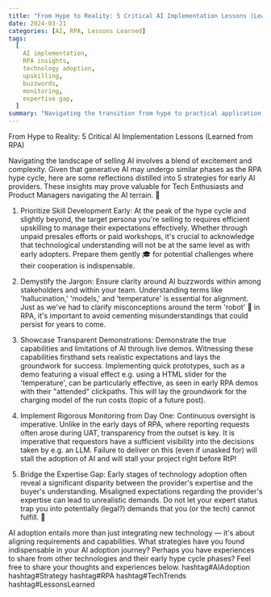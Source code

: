 ```yaml
---
title: "From Hype to Reality: 5 Critical AI Implementation Lessons (Learned from RPA)"
date: 2024-03-21
categories: [AI, RPA, Lessons Learned]
tags:
  [
    AI implementation,
    RPA insights,
    technology adoption,
    upskilling,
    buzzwords,
    monitoring,
    expertise gap,
  ]
summary: "Navigating the transition from hype to practical application in AI can be challenging. Drawing on lessons learned from the early days of RPA, this post distills five critical insights for successful AI implementation, from upskilling and clarifying terminology to continuous monitoring and managing expectations."
---
```


From Hype to Reality: 5 Critical AI Implementation Lessons (Learned from RPA)

Navigating the landscape of selling AI involves a blend of excitement and complexity. Given that generative AI may undergo similar phases as the RPA hype cycle, here are some reflections distilled into 5 strategies for early AI providers. These insights may prove valuable for Tech Enthusiasts and Product Managers navigating the AI terrain. 🧠

1. Prioritize Skill Development Early:
   At the peak of the hype cycle and slightly beyond, the target persona you're selling to requires efficient upskilling to manage their expectations effectively. Whether through unpaid presales efforts or paid workshops, it's crucial to acknowledge that technological understanding will not be at the same level as with early adopters. Prepare them gently 🎓 for potential challenges where their cooperation is indispensable.

2. Demystify the Jargon:
   Ensure clarity around AI buzzwords within among stakeholders and within your team. Understanding terms like 'hallucination,' 'models,' and 'temperature' is essential for alignment. Just as we've had to clarify misconceptions around the term 'robot' 🤖 in RPA, it's important to avoid cementing misunderstandings that could persist for years to come.

3. Showcase Transparent Demonstrations:
   Demonstrate the true capabilities and limitations of AI through live demos. Witnessing these capabilities firsthand sets realistic expectations and lays the groundwork for success. Implementing quick prototypes, such as a demo featuring a visual effect e.g. using a HTML slider for the 'temperature', can be particularly effective, as seen in early RPA demos with their "attended" clickpaths. This will lay the groundwork for the charging model of the run costs (topic of a future post).

4. Implement Rigorous Monitoring from Day One:
   Continuous oversight is imperative. Unlike in the early days of RPA, where reporting requests often arose during UAT, transparency from the outset is key. It is imperative that requestors have a sufficient visibility into the decisions taken by e.g. an LLM. Failure to deliver on this (even if unasked for) will stall the adoption of AI and will stall your project right before RtP!

5. Bridge the Expertise Gap:
   Early stages of technology adoption often reveal a significant disparity between the provider's expertise and the buyer's understanding. Misaligned expectations regarding the provider's expertise can lead to unrealistic demands. Do not let your expert status trap you into potentially (legal?) demands that you (or the tech) cannot fulfill. 🤝

AI adoption entails more than just integrating new technology — it's about aligning requirements and capabilities. What strategies have you found indispensable in your AI adoption journey? Perhaps you have experiences to share from other technologies and their early hype cycle phases? Feel free to share your thoughts and experiences below. hashtag#AIAdoption hashtag#Strategy hashtag#RPA hashtag#TechTrends hashtag#LessonsLearned
